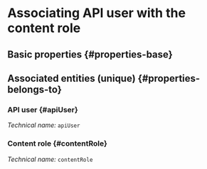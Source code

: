 # Associating API user with the content role
<!--- THIS FILE IS GENERATED PLEASE DO NOT EDIT IT DIRECTLY --->



## Basic properties {#properties-base}



## Associated entities (unique) {#properties-belongs-to}

### API user {#apiUser}



*Technical name:* ```apiUser```

### Content role {#contentRole}



*Technical name:* ```contentRole```





